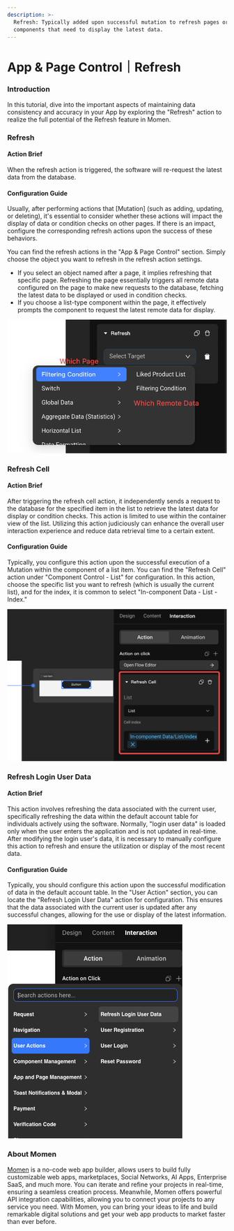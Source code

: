 ```yaml
---
description: >-
  Refresh: Typically added upon successful mutation to refresh pages or list
  components that need to display the latest data.
---
```


# App & Page Control｜Refresh

### **Introduction**

In this tutorial, dive into the important aspects of maintaining data consistency and accuracy in your App by exploring the "Refresh" action to realize the full potential of the Refresh feature in Momen.

### **Refresh**

#### **Action Brief**

When the refresh action is triggered, the software will re-request the latest data from the database.

#### **Configuration Guide**

Usually, after performing actions that \[Mutation] (such as adding, updating, or deleting), it's essential to consider whether these actions will impact the display of data or condition checks on other pages. If there is an impact, configure the corresponding refresh actions upon the success of these behaviors.

You can find the refresh actions in the "App & Page Control" section. Simply choose the object you want to refresh in the refresh action settings.

* If you select an object named after a page, it implies refreshing that specific page. Refreshing the page essentially triggers all remote data configured on the page to make new requests to the database, fetching the latest data to be displayed or used in condition checks.
* If you choose a list-type component within the page, it effectively prompts the component to request the latest remote data for display.

![](<../../.gitbook/assets/0 (11).png>)

### **Refresh Cell**

#### **Action Brief**

After triggering the refresh cell action, it independently sends a request to the database for the specified item in the list to retrieve the latest data for display or condition checks. This action is limited to use within the container view of the list. Utilizing this action judiciously can enhance the overall user interaction experience and reduce data retrieval time to a certain extent.

#### **Configuration Guide**

Typically, you configure this action upon the successful execution of a Mutation within the component of a list item. You can find the "Refresh Cell" action under "Component Control - List" for configuration. In this action, choose the specific list you want to refresh (which is usually the current list), and for the index, it is common to select "In-component Data - List - Index."

![](<../../.gitbook/assets/1 (11).png>)

### **Refresh Login User Data**

#### **Action Brief**

This action involves refreshing the data associated with the current user, specifically refreshing the data within the default account table for individuals actively using the software. Normally, "login user data" is loaded only when the user enters the application and is not updated in real-time. After modifying the login user's data, it is necessary to manually configure this action to refresh and ensure the utilization or display of the most recent data.

#### **Configuration Guide**

Typically, you should configure this action upon the successful modification of data in the default account table. In the "User Action" section, you can locate the "Refresh Login User Data" action for configuration. This ensures that the data associated with the current user is updated after any successful changes, allowing for the use or display of the latest information.

![](<../../.gitbook/assets/2 (7).png>)

### **About Momen​​​​​**

[Momen](https://momen.app/?channel=blog-about) is a no-code web app builder, allows users to build fully customizable web apps, marketplaces, Social Networks, AI Apps, Enterprise SaaS, and much more. You can iterate and refine your projects in real-time, ensuring a seamless creation process. Meanwhile, Momen offers powerful API integration capabilities, allowing you to connect your projects to any service you need. With Momen, you can bring your ideas to life and build remarkable digital solutions and get your web app products to market faster than ever before.​​

